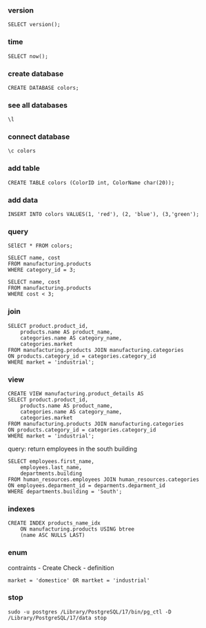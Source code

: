### version

```
SELECT version();
```

### time

```
SELECT now();
```

### create database

```
CREATE DATABASE colors;
```

### see all databases

```
\l
```

### connect database

```
\c colors
```

### add table

```
CREATE TABLE colors (ColorID int, ColorName char(20));
```

### add data

```
INSERT INTO colors VALUES(1, 'red'), (2, 'blue'), (3,'green');
```

### query

```
SElECT * FROM colors;

SELECT name, cost
FROM manufacturing.products
WHERE category_id = 3;

SELECT name, cost
FROM manufacturing.products
WHERE cost < 3;
```

### join

```
SELECT product.product_id,
    products.name AS product_name,
    categories.name AS category_name,
    categories.market
FROM manufacturing.products JOIN manufacturing.categories
ON products.category_id = categories.category_id
WHERE market = 'industrial';
```

### view

```
CREATE VIEW manufacturing.product_details AS
SELECT product.product_id,
    products.name AS product_name,
    categories.name AS category_name,
    categories.market
FROM manufacturing.products JOIN manufacturing.categories
ON products.category_id = categories.category_id
WHERE market = 'industrial';
```

query: return employees in the south building

```
SELECT employees.first_name,
    employees.last_name,
    departments.building
FROM human_resources.employees JOIN human_resources.categories
ON employees.deparment_id = deparments.deparment_id
WHERE departments.building = 'South';
```

### indexes

```
CREATE INDEX products_name_idx
    ON manufacturing.products USING btree
    (name ASC NULLS LAST)
```

### enum

contraints - Create Check - definition

```
market = 'domestice' OR martket = 'industrial'
```

### stop

```
sudo -u postgres /Library/PostgreSQL/17/bin/pg_ctl -D /Library/PostgreSQL/17/data stop
```
